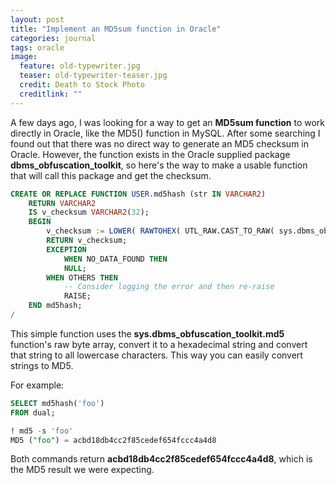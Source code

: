 ```yaml
---
layout: post
title: "Implement an MD5sum function in Oracle"
categories: journal
tags: oracle
image:
  feature: old-typewriter.jpg
  teaser: old-typewriter-teaser.jpg
  credit: Death to Stock Photo
  creditlink: ""
---
```


A few days ago, I was looking for a way to get an **MD5sum function** to work directly in Oracle, like the MD5() function in MySQL. After some searching I found out that there was no direct way to generate an MD5 checksum in Oracle. However, the function exists in the Oracle supplied package **dbms_obfuscation_toolkit**, so here's the way to make a usable function that will call this package and get the checksum.

``` SQL
CREATE OR REPLACE FUNCTION USER.md5hash (str IN VARCHAR2)
	RETURN VARCHAR2
	IS v_checksum VARCHAR2(32);
	BEGIN
		v_checksum := LOWER( RAWTOHEX( UTL_RAW.CAST_TO_RAW( sys.dbms_obfuscation_toolkit.md5(input_string => str) ) ) );
		RETURN v_checksum;
		EXCEPTION
			WHEN NO_DATA_FOUND THEN
			NULL;
		WHEN OTHERS THEN
			-- Consider logging the error and then re-raise
			RAISE;
	END md5hash;
/
```

This simple function uses the **sys.dbms_obfuscation_toolkit.md5** function's raw byte array, convert it to a hexadecimal string and convert that string to all lowercase characters. This way you can easily convert strings to MD5.

For example:

``` SQL
SELECT md5hash('foo')
FROM dual;

! md5 -s 'foo'
MD5 ("foo") = acbd18db4cc2f85cedef654fccc4a4d8
```

Both commands return **acbd18db4cc2f85cedef654fccc4a4d8**, which is the MD5 result we were expecting.
